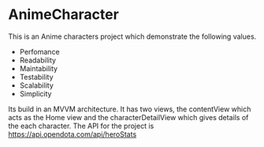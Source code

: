 # AnimeCharacter
This is an Anime characters project which demonstrate the following values.
- Perfomance
- Readability
- Maintability
- Testability
- Scalability
- Simplicity

Its build in an MVVM architecture.
It has two views, the contentView which acts as the Home view and the characterDetailView which gives details of the each character.
The API for the project is https://api.opendota.com/api/heroStats
